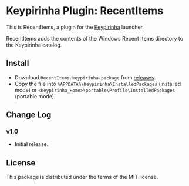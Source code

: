 # Keypirinha Plugin: RecentItems

This is RecentItems, a plugin for the
[Keypirinha](http://keypirinha.com) launcher.

RecentItems adds the contents of the Windows Recent Items directory
to the Keypirinha catalog.


## Install

* Download `RecentItems.keypirinha-package` from
[releases](https://github.com/s-oram/keypirinha-recent_items/releases/).
* Copy the file into `%APPDATA%\Keypirinha\InstalledPackages` (installed mode) or
`<Keypirinha_Home>\portable\Profile\InstalledPackages` (portable mode).


## Change Log

### v1.0

* Initial release.


## License

This package is distributed under the terms of the MIT license.






